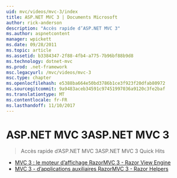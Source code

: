 ```yaml
---
uid: mvc/videos/mvc-3/index
title: ASP.NET MVC 3 | Documents Microsoft
author: rick-anderson
description: "Accès rapide d’ASP.NET MVC 3"
ms.author: aspnetcontent
manager: wpickett
ms.date: 09/28/2011
ms.topic: article
ms.assetid: b3384347-2f88-4fb4-a775-7b96bf88b9d8
ms.technology: dotnet-mvc
ms.prod: .net-framework
msc.legacyurl: /mvc/videos/mvc-3
msc.type: chapter
ms.openlocfilehash: e5388ba664e50bd3786b1ce3f923f20dfab80972
ms.sourcegitcommit: 9a9483aceb34591c97451997036a9120c3fe2baf
ms.translationtype: MT
ms.contentlocale: fr-FR
ms.lasthandoff: 11/10/2017
---
```

<a name="aspnet-mvc-3"></a><span data-ttu-id="6a372-103">ASP.NET MVC 3</span><span class="sxs-lookup"><span data-stu-id="6a372-103">ASP.NET MVC 3</span></span>
====================
> <span data-ttu-id="6a372-104">Accès rapide d’ASP.NET MVC 3</span><span class="sxs-lookup"><span data-stu-id="6a372-104">ASP.NET MVC 3 Quick Hits</span></span>


- [<span data-ttu-id="6a372-105">MVC 3 : le moteur d’affichage Razor</span><span class="sxs-lookup"><span data-stu-id="6a372-105">MVC 3 - Razor View Engine</span></span>](mvc-3-razor-view-engine.md)
- [<span data-ttu-id="6a372-106">MVC 3 - d’applications auxiliaires Razor</span><span class="sxs-lookup"><span data-stu-id="6a372-106">MVC 3 - Razor Helpers</span></span>](mvc-3-razor-helpers.md)

